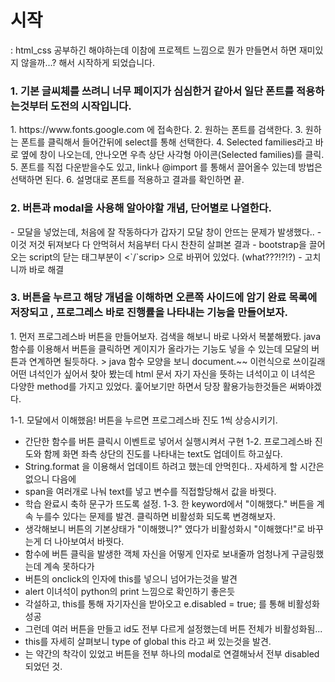 # 시작
: html_css 공부하긴 해야하는데 이참에 프로젝트 느낌으로 뭔가 만들면서 하면 재미있지 않을까...?
해서 시작하게 되었습니다.

<h3> 1. 기본 글씨체를 쓰려니 너무 페이지가 심심한거 같아서 일단 폰트를 적용하는것부터 도전의 시작입니다.</h3>
1. https://www.fonts.google.com 에 접속한다.
2. 원하는 폰트를 검색한다.
3. 원하는 폰트를 클릭해서 들어간뒤에 select를 통해 선택한다.
4. Selected families라고 바로 옆에 창이 나오는데, 안나오면 우측 상단 사각형 아이콘(Selected families)를 클릭.
5. 폰트를 직접 다운받을수도 있고, link나 @import 를 통해서 끌어올수 있는데 방법은 선택하면 된다.
6. 설명대로 폰트를 적용하고 결과를 확인하면 끝.

<h3> 2. 버튼과 modal을 사용해 알아야할 개념, 단어별로 나열한다.</h3>
- 모달을 넣었는데, 처음에 잘 작동하다가 갑자기 모달 창이 안뜨는 문제가 발생했다..
- 이것 저것 뒤져보다 다 안먹혀서 처음부터 다시 찬찬히 살펴본 결과
- bootstrap을 끌어오는 script의 닫는 태그부분이 <`/`scrip> 으로 바뀌어 있었다. (what???!?!?)
- 고치니까 바로 해결


<h3> 3. 버튼을 누르고 해당 개념을 이해하면 오른쪽 사이드에 암기 완료 목록에 저장되고 , 프로그레스 바로 진행률을 나타내는 기능을 만들어보자.</h3>
1. 먼저 프로그레스바 버튼을 만들어보자. 검색을 해보니 바로 나와서 복붙해봤다.
java 함수를 이용해서 버튼을 클릭하면 게이지가 올라가는 기능도 넣을 수 있는데 모달의 버튼과 연계하면 될듯하다.
> java 함수 모양을 보니 document.~~ 이런식으로 쓰이길래 어떤 녀석인가 싶어서 찾아 봤는데 html 문서 자기 자신을 뜻하는 녀석이고
이 녀석은 다양한 method를 가지고 있었다. 훑어보기만 하면서 당장 활용가능한것들은 써봐야겠다.

1-1. 모달에서 이해했음! 버튼을 누르면 프로그레스바 진도 1씩 상승시키기.
- 간단한 함수를 버튼 클릭시 이벤트로 넣어서 실행시켜서 구현
1-2. 프로그레스바 진도와 함께 화면 좌측 상단의 진도를 나타내는 text도 업데이트 하고싶다.
- String.format 을 이용해서 업데이트 하려고 했는데 안먹힌다.. 자세하게 할 시간은 없으니 다음에
- span을 여러개로 나눠 text를 넣고 변수를 직접할당해서 값을 바꿧다.
- 학습 완료시 축하 문구가 뜨도록 설정.
1-3. 한 keyword에서 "이해했다." 버튼을 계속 누를수 있다는 문제를 발견. 클릭하면 비활성화 되도록 변경해보자.
- 생각해보니 버튼의 기본상태가 "이해했니?" 였다가 비활성화시 "이해했다!"로 바꾸는게 더 나아보여서 바꿧다.
- 함수에 버튼 클릭을 발생한 객체 자신을 어떻게 인자로 보내줄까 엄청나게 구글링했는데 계속 못하다가
- 버튼의 onclick의 인자에 this를 넣으니 넘어가는것을 발견
- alert 이녀석이 python의 print 느낌으로 확인하기 좋은듯
- 각설하고, this를 통해 자기자신을 받아오고 e.disabled = true; 를 통해 비활성화 성공
- 그런데 여러 버튼을 만들고 id도 전부 다르게 설정했는데 버튼 전체가 비활성화됨...
- this를 자세히 살펴보니 type of global this 라고 써 있는것을 발견.
- 는 약간의 착각이 있었고 버튼을 전부 하나의 modal로 연결해놔서 전부 disabled되었던 것.